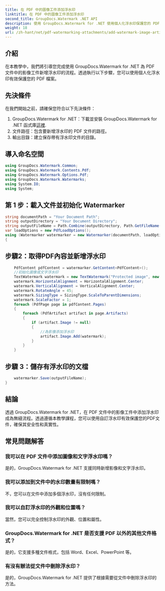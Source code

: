 ```yaml
---
title: 在 PDF 中的圖像工件添加浮水印
linktitle: 在 PDF 中的圖像工件添加浮水印
second_title: GroupDocs.Watermark .NET API
description: 使用 GroupDocs.Watermark for .NET 使用個人化浮水印保護您的 PDF 檔案。輕鬆將文字或影像浮水印新增至 PDF 文件中的影像工件。
weight: 18
url: /zh-hant/net/pdf-watermarking-attachments/add-watermark-image-artifacts-pdf/
---
```

## 介紹
在本教學中，我們將引導您完成使用 GroupDocs.Watermark for .NET 為 PDF 文件中的影像工件新增浮水印的流程。透過執行以下步驟，您可以使用個人化浮水印有效保護您的 PDF 檔案。
## 先決條件
在我們開始之前，請確保您符合以下先決條件：
1.  GroupDocs.Watermark for .NET：下載並安裝 GroupDocs.Watermark for .NET 函式庫[這裡](https://releases.groupdocs.com/Watermark/net/).
2. 文件路徑：包含要新增浮水印的 PDF 文件的路徑。
3. 輸出目錄：建立保存帶有浮水印文件的目錄。

## 導入命名空間
```csharp
using GroupDocs.Watermark.Common;
using GroupDocs.Watermark.Contents.Pdf;
using GroupDocs.Watermark.Options.Pdf;
using GroupDocs.Watermark.Watermarks;
using System.IO;
using System;
```
## 第 1 步：載入文件並初始化 Watermarker
```csharp
string documentPath = "Your Document Path";
string outputDirectory = "Your Document Directory";
string outputFileName = Path.Combine(outputDirectory, Path.GetFileName(documentPath));
var loadOptions = new PdfLoadOptions();
using (Watermarker watermarker = new Watermarker(documentPath, loadOptions))
{
```
## 步驟2：取得PDF內容並新增浮水印
```csharp
	PdfContent pdfContent = watermarker.GetContent<PdfContent>();
	//初始化圖像或文字浮水印
	TextWatermark watermark = new TextWatermark("Protected image", new Font("Arial", 8));
	watermark.HorizontalAlignment = HorizontalAlignment.Center;
	watermark.VerticalAlignment = VerticalAlignment.Center;
	watermark.RotateAngle = 45;
	watermark.SizingType = SizingType.ScaleToParentDimensions;
	watermark.ScaleFactor = 1;
	foreach (PdfPage page in pdfContent.Pages)
	{
		foreach (PdfArtifact artifact in page.Artifacts)
		{
			if (artifact.Image != null)
			{
				//為影像添加浮水印
				artifact.Image.Add(watermark);
			}
		}
	}
```
## 步驟 3：儲存有浮水印的文檔
```csharp
	watermarker.Save(outputFileName);
}
```

## 結論
透過 GroupDocs.Watermark for .NET，在 PDF 文件中的影像工件中添加浮水印成為無縫流程。透過遵循本教學課程，您可以使用自訂浮水印有效保護您的PDF文件，確保其安全性和真實性。
## 常見問題解答
### 我可以在 PDF 文件中添加圖像和文字浮水印嗎？
是的，GroupDocs.Watermark for .NET 支援同時新增影像和文字浮水印。
### 我可以添加到文件中的水印數量有限制嗎？
不，您可以在文件中添加多個浮水印，沒有任何限制。
### 我可以自訂浮水印的外觀和位置嗎？
當然，您可以完全控制浮水印的外觀、位置和屬性。
### GroupDocs.Watermark for .NET 是否支援 PDF 以外的其他文件格式？
是的，它支援多種文件格式，包括 Word、Excel、PowerPoint 等。
### 有沒有辦法從文件中刪除浮水印？
是的，GroupDocs.Watermark for .NET 提供了根據需要從文件中刪除浮水印的方法。